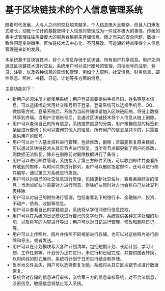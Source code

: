 # 					基于区块链技术的个人信息管理系统



​				随着时代发展，人与人之间的交互越来越多，个人信息庞大且繁杂，而且人口爆发式增长，动辄十亿计的基数使得个人信息的管理成为一件成本极大的事情。传统的集中式管理往往需要庞大的服务器集群来存储信息，随之而来的安全问题，数据一致性问题变得棘手。区块链技术去中心化、不可篡改、可追溯的特点使得个人信息管理迎来新的发展。

​				本系统基于区块链技术，将个人信息存储于区块链，所有用户共享信息。用户之间通过区块链技术进行交互。系统用户可以进行账号的管理，包括账号的注册、登录、注销，以及各种信息的查询和管理，例如个人资料、社交信息、财务信息、邮件信息、照片、书籍、日记、计划等多方面的信息。



主要功能如下：

+ 新用户必须注册才能使用系统；用户登录需要提供手机号码，姓名等基本信息，可以选择绑定常用社交账号用于登录。登录系统可以选择手机号、QQ、微信等方式，登录系统后，系统为当前终端申请加入区块链网络，将链上数据共享到终端。当用户注销账号后，会通过区块链技术将个人信息从链上删除。
+ 用户可以查询自己的所有信息，系统提供信息的分类，用户根据信息的标签和条目进行查询；也可以查询其他人的信息，所有用户的信息是共享的，只需要提供用户的账号。
+ 用户可以对个人基本资料进行管理，包括修改，删除；若需要恢复原来数据，可以通过区块链技术从其它节点进行恢复，当所有节点都更新了用户的修改，则数据无法恢复，除非在删除前对删除数据进行了备份；
+ 用户可以进行邮件管理，系统接入了第三方邮件系统，可以收到邮件并查看所有收到的邮件，以时间次序进行排列，用户可以删除指定邮件，还可以进行邮件编写，通过第三方系统进行发送。
+ 用户可以对自己的社交信息进行管理，包括更新社交名片，查看亲朋好友的信息；当添加好友时需要对方进行同意，删除好友同时对方也会将自己从社交列表移除
+ 用户可以对自己的财务进行管理，包括查看名下的银行卡、金融账户、投资、不动产、债务、收据等信息。
+ 用户可以查看自己的学籍信息，系统将从学信网进行信息拉取。
+ 用户可以在系统的日记模块进行自己的文字创作，系统提供各种文字处理的功能，以及将写的内容进行导出；用户可以对日记进行管理，修改和删除日记等。
+ 用户可以上传照片、图片并按照不同相册进行存储，也可以对这些照片进行删除和导出，或者发送。
+ 用户可以在计划模块写入各种计划清单，包括短期计划、长期计划、学习计划、工作任务等。计划分为正在进行，未进行和已经完成，并提供图表转换，以时间线的形式展示。系统将计划于日历进行结合和存储。
+ 当本地文件丢失，用户可以选择恢复功能，系统将从其它区块链节点进行数据恢复。
+ 系统会对存储的信息进行审核，交给第三方的信息审核系统，对不合法信息，涉密信息，敏感信息将禁止写入系统。